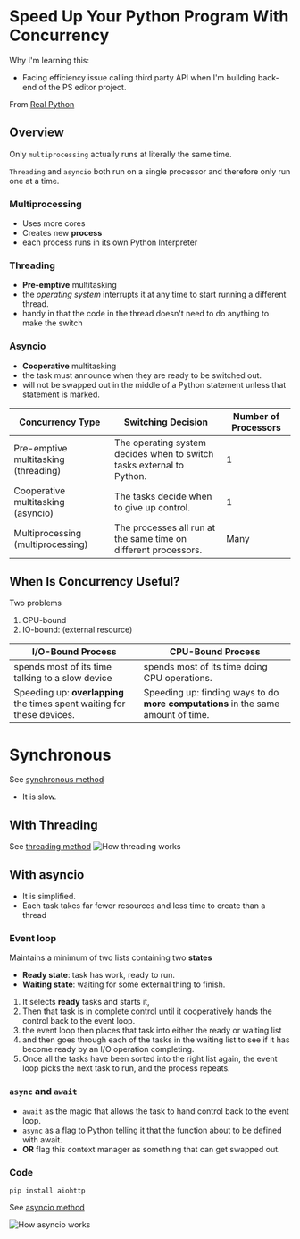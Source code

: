 # Speed Up Your Python Program With Concurrency
Why I'm learning this:
- Facing efficiency issue calling third party API when I'm building back-end of the PS editor project.

From [Real Python](https://realpython.com/python-concurrency/)

## Overview

Only `multiprocessing` actually runs at literally the same time. 
 
`Threading` and `asyncio` both run on a single processor and therefore only run one at a time. 
### Multiprocessing
- Uses more cores
- Creates new **process**
- each process runs in its own Python Interpreter

### Threading
- **Pre-emptive** multitasking
- the _operating system_ interrupts it at any time to start running a different thread.
- handy in that the code in the thread doesn't need to do anything to make the switch

### Asyncio
- **Cooperative** multitasking
- the task must announce when they are ready to be switched out.
- will not be swapped out in the middle of a Python statement unless that statement is marked.

| **Concurrency Type**                 | **Switching Decision**                                                | **Number of Processors** |
|--------------------------------------|-----------------------------------------------------------------------|--------------------------|
| Pre-emptive multitasking (threading) | The operating system decides when to switch tasks external to Python. | 1                        |
| Cooperative multitasking (asyncio)   | The tasks decide when to give up control.                             | 1                        |
| Multiprocessing (multiprocessing)    | The processes all run at the same time on different processors.       | Many                     |



## When Is Concurrency Useful?
Two problems
1. CPU-bound
2. IO-bound: (external resource)

| I/O-Bound Process                                                       | CPU-Bound Process                                                                 |
|-------------------------------------------------------------------------|-----------------------------------------------------------------------------------|
| spends most of its time talking to a slow device                        | spends most of its time doing CPU operations.                                     |
| Speeding up: **overlapping** the times spent waiting for these devices. | Speeding up: finding ways to do **more computations** in the same amount of time. |


# Synchronous 
See [synchronous method](synchronous_method.py)
- It is slow.

## With Threading 
See [threading method](threading_method.py)
![How threading works](https://files.realpython.com/media/Threading.3eef48da829e.png)

## With asyncio 
- It is simplified. 
- Each task takes far fewer resources and less time to create than a thread
### Event loop
Maintains a minimum of two lists containing two **states**
- **Ready state**: task has work, ready to run.
- **Waiting state**: waiting for some external thing to finish.

1. It selects **ready** tasks and starts it,
2. Then that task is in complete control until it cooperatively hands the control back to the event loop.
3. the event loop then places that task into either the ready or waiting list 
4. and then goes through each of the tasks in the waiting list to see if it has become ready by an I/O operation completing. 
5. Once all the tasks have been sorted into the right list again, the event loop picks the next task to run, and the process repeats. 

### `async` and `await`
- `await` as the magic that allows the task to hand control back to the event loop.
- `async` as a flag to Python telling it that the function about to be defined with await.
- **OR** flag this context manager as something that can get swapped out.

### Code
```pip install aiohttp```

See [asyncio method](asyncio_method.py)

![How asyncio works](https://files.realpython.com/media/Asyncio.31182d3731cf.png)
